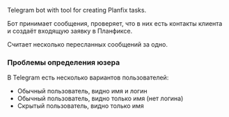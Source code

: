 Telegram bot with tool for creating Planfix tasks.

Бот принимает сообщения, проверяет, что в них есть контакты клиента и создаёт входящую заявку в Планфиксе.

Считает несколько пересланных сообщений за одно.

### Проблемы определения юзера
В Telegram есть несколько вариантов пользователей:
- Обычный пользователь, видно имя и логин
- Обычный пользователь, видно только имя (нет логина)
- Скрытый пользователь, видно только имя

